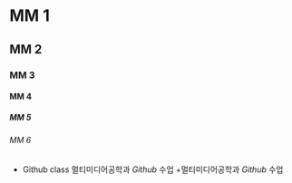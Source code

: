 # MM 1
## MM 2
### MM 3
#### MM 4
##### MM 5
###### MM 6

+ Github class
멀티미디어공학과 *Github* 수업
+멀티미디어공학과 _Github_ 수업
